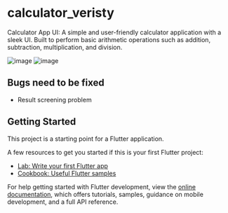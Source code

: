 # calculator_veristy

Calculator App UI:
A simple and user-friendly calculator application with a sleek UI. Built to perform basic arithmetic operations such as addition, subtraction, multiplication, and division.

![image](https://github.com/user-attachments/assets/1c7a4fcd-28d5-4d97-bef5-33a596528c62) ![image](https://github.com/user-attachments/assets/678c4466-2128-4437-ac2c-e8b6dd7617a5)

## Bugs need to be fixed
* Result screening problem

## Getting Started

This project is a starting point for a Flutter application.

A few resources to get you started if this is your first Flutter project:

- [Lab: Write your first Flutter app](https://docs.flutter.dev/get-started/codelab)
- [Cookbook: Useful Flutter samples](https://docs.flutter.dev/cookbook)

For help getting started with Flutter development, view the
[online documentation](https://docs.flutter.dev/), which offers tutorials,
samples, guidance on mobile development, and a full API reference.
